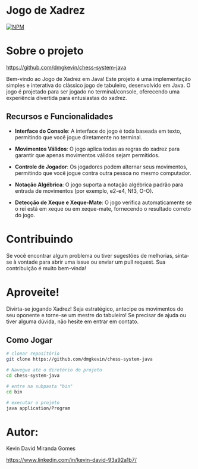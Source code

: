 # Jogo de Xadrez
[![NPM](https://img.shields.io/npm/l/react)](https://github.com/dmgkevin/chess-system-java/blob/main/LICENSE) 

# Sobre o projeto

https://github.com/dmgkevin/chess-system-java

Bem-vindo ao Jogo de Xadrez em Java! Este projeto é uma implementação simples e interativa do clássico jogo de tabuleiro, desenvolvido em Java. O jogo é projetado para ser jogado no terminal/console, oferecendo uma experiência divertida para entusiastas do xadrez.

## Recursos e Funcionalidades
- **Interface do Console**: A interface do jogo é toda baseada em texto, permitindo que você jogue diretamente no terminal.

- **Movimentos Válidos**: O jogo aplica todas as regras do xadrez para garantir que apenas movimentos válidos sejam permitidos.

- **Controle de Jogador**: Os jogadores podem alternar seus movimentos, permitindo que você jogue contra outra pessoa no mesmo computador.

- **Notação Algébrica**: O jogo suporta a notação algébrica padrão para entrada de movimentos (por exemplo, e2-e4, Nf3, O-O).

- **Detecção de Xeque e Xeque-Mate**: O jogo verifica automaticamente se o rei está em xeque ou em xeque-mate, fornecendo o resultado correto do jogo.

# Contribuindo
Se você encontrar algum problema ou tiver sugestões de melhorias, sinta-se à vontade para abrir uma issue ou enviar um pull request. Sua contribuição é muito bem-vinda!

# Aproveite!
Divirta-se jogando Xadrez! Seja estratégico, antecipe os movimentos do seu oponente e torne-se um mestre do tabuleiro! Se precisar de ajuda ou tiver alguma dúvida, não hesite em entrar em contato.

## Como Jogar
```bash
# clonar repositório
git clone https://github.com/dmgkevin/chess-system-java

# Navegue até o diretório do projeto 
cd chess-system-java

# entre na subpasta "bin"
cd bin

# executar o projeto
java application/Program
```

# Autor:

Kevin David Miranda Gomes

https://www.linkedin.com/in/kevin-david-93a92a1b7/

